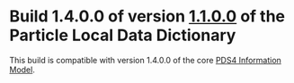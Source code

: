# Build 1.4.0.0 of version [1.1.0.0](../../../src/1.1.0.0) of the Particle Local Data Dictionary

This build is compatible with version 1.4.0.0 of the core [PDS4 Information Model](https://pds.nasa.gov/pds4/doc/im/).